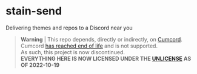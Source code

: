 # stain-send
Delivering themes and repos to a Discord near you

> **Warning** |
> This repo depends, directly or indirectly, on [Cumcord](https://github.com/Cumcord).
> Cumcord [has reached end of life](https://cumcord.com/an-exercise-in-futility) and is not supported.  
> As such, this project is now discontinued.  
> **EVERYTHING HERE IS NOW LICENSED UNDER THE [UNLICENSE](https://unlicense.org) AS OF 2022-10-19**

